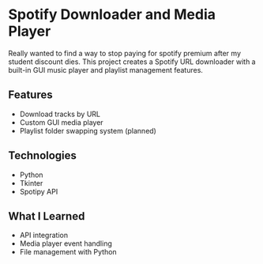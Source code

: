 # Spotify Downloader and Media Player

Really wanted to find a way to stop paying for spotify premium after my student discount dies.
This project creates a Spotify URL downloader with a built-in GUI music player and playlist management features.

## Features
- Download tracks by URL
- Custom GUI media player
- Playlist folder swapping system (planned)

## Technologies
- Python
- Tkinter
- Spotipy API

## What I Learned
- API integration
- Media player event handling
- File management with Python
